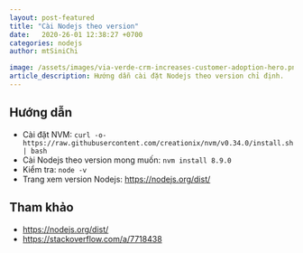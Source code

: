 ```yaml
---
layout: post-featured
title: "Cài Nodejs theo version"
date:   2020-26-01 12:38:27 +0700 
categories: nodejs
author: mtSiniChi

image: /assets/images/via-verde-crm-increases-customer-adoption-hero.png
article_description: Hướng dẫn cài đặt Nodejs theo version chỉ định.
---
```



## Hướng dẫn

- Cài đặt NVM: `curl -o- https://raw.githubusercontent.com/creationix/nvm/v0.34.0/install.sh | bash`
- Cài Nodejs theo version mong muốn: `nvm install 8.9.0`
- Kiểm tra: `node -v`
- Trang xem version Nodejs: https://nodejs.org/dist/

## Tham khảo

- https://nodejs.org/dist/
- https://stackoverflow.com/a/7718438

